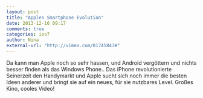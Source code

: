 ```yaml
---
layout: post
title: "Apples Smartphone Evolution"
date: 2013-12-16 09:17
comments: true
categories: ios7
author: Nina
external-url: "http://vimeo.com/81745843#"
---
```


Da kann man Apple noch so sehr hassen, und Android vergöttern und nichts besser finden als das Windows Phone.. Das iPhone revolutionierte Seinerzeit den Handymarkt und Apple sucht sich noch immer die besten Ideen anderer und bringt sie auf ein neues, für sie nutzbares Level. Großes Kino, cooles Video! 
